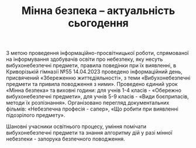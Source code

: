 ﻿---
title: Мінна безпека – актуальність сьогодення
---

З метою проведення інформаційно-просвітницької роботи, спрямованої на інформування здобувачів освіти про небезпеку, яку несуть вибухонебезпечні предмети, правила поведінки при їх виявленні, в Криворізькій гімназії №55 14.04.2023 проведено інформаційний день, присвячений «Збереженню життєдіяльності», з теми «Вибухонебезпечні предмети та привила поводження з ними». Проведено єдиний урок «Мінна безпека» та виховні години: для учнів 1-4 класів - «Обережно вибухонебезпечні предмети», для учнів 5-9 класів - «Види боєприпасів, методи їх розпізнання». Організовано перегляд документальних фільмів: «Небезпечна професія - сапер», «Що робити при виявленні підозрілого предмету».

Шановні учасники освітнього процесу, уміння помічати вибухонебезпечні предмети та знання алгоритму дій у разі мінної небезпеки - запорука безпечного поводження.

<slideshow />
